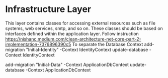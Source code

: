 ﻿# Infrastructure Layer

This layer contains classes for accessing external resources such as file systems, web services, smtp, and so on.
These classes should be based on interfaces defined within the application layer.
Follow instruction https://nishanc.medium.com/clean-architecture-net-core-part-2-implementation-7376896390c5
To separate the Database Context
add-migration "Initial-Identity" -Context IdentityContext
update-database -Context IdentityContext

add-migration "Initial-Data" -Context ApplicationDbContext
update-database -Context ApplicationDbContext 